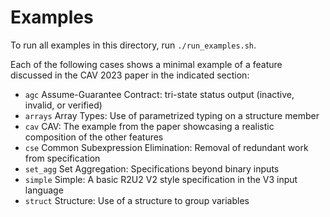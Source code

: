 # Examples

To run all examples in this directory, run `./run_examples.sh`.

Each of the following cases shows a minimal example of a feature discussed in
the CAV 2023 paper in the indicated section:
- `agc`             Assume-Guarantee Contract: tri-state status 
                              output (inactive, invalid, or verified)
- `arrays`          Array Types: Use of parametrized typing on a 
                              structure member
- `cav`             CAV: The example from the paper showcasing a 
                              realistic composition of the other features
- `cse`             Common Subexpression Elimination: Removal of 
                              redundant work from specification
- `set_agg`          Set Aggregation: Specifications beyond binary 
                              inputs
- `simple`          Simple: A basic R2U2 V2 style specification in the 
                            V3 input language
- `struct`          Structure: Use of a structure to group variables